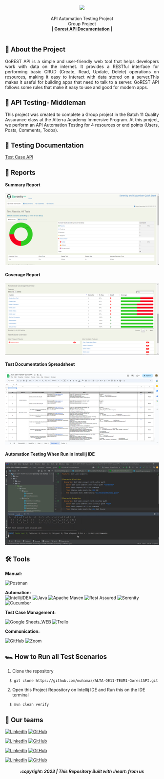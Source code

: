 
<div>
<p align="center">
  <a href="https://gorest.co.in/">
    <img src="https://imgur.com/y9rVnwn">
  </a>
  <br/>
    <br/>
    API Automation Testing Project
  <br />
    Group Project
  <br />
    <a href=""https://gorest.co.in"><strong>| Gorest API Documentation |</strong></a>
  <br />
  <br />
</p>
</div>

## 📑 About the Project

<p align="justify">GoREST API is a simple and user-friendly web tool that helps developers work with data on the internet. It provides a RESTful interface for performing basic CRUD (Create, Read, Update, Delete) operations on resources, making it easy to interact with data stored on a server.This makes it useful for building apps that need to talk to a server. GoREST API follows some rules that make it easy to use and good for modern apps.</p>

## 📑 API Testing- Middleman

<p align="justify">This project was created to complete a Group project in the Batch 11 Quality Assurance class at the Alterra Academy Immersive Program. At this project, we perform an API Automation Testing for 4 resources or end points (Users, Posts, Comments, Todos).</p>

## 📓 Testing Documentation
[Test Case API](https://docs.google.com/spreadsheets/d/1ipXm6ZpN7PKkvLjxSkkp3SF01KVSJT_ko8NUclTVVAI/edit#gid=1876454154)

## 📝 Reports


#### Summary Report
![report-api-summary](https://github.com/muhamaz/ALTA-QE11-TEAM1-GorestAPI/blob/master/img/sumreport.png)

#### Coverage Report
![report-api-cpverage](https://github.com/muhamaz/ALTA-QE11-TEAM1-GorestAPI/blob/master/img/coverage.png)

#### Test Documentation Spreadsheet
![report-api-chats](https://github.com/muhamaz/ALTA-QE11-TEAM1-GorestAPI/blob/master/img/testdoc.png)

#### Automation Testing When Run in Intellij IDE
![report-api-runningtest](https://github.com/muhamaz/ALTA-QE11-TEAM1-GorestAPI/blob/master/img/runnning.png)

## 🛠 Tools
**Manual:**

![Postman](https://img.shields.io/badge/Postman-FF6C37?style=for-the-badge&logo=postman&logoColor=white)

**Automation:**  
![IntellijIDEA](https://img.shields.io/badge/IntelliJIDEA-000000.svg?style=for-the-badge&logo=intellij-idea&logoColor=white)
![Java](https://img.shields.io/badge/java-%23ED8B00.svg?style=for-the-badge&logo=java&logoColor=white)
![Apache Maven](https://img.shields.io/badge/Apache%20Maven-C71A36?style=for-the-badge&logo=Apache%20Maven&logoColor=white)
![Rest Assured](https://img.shields.io/badge/-rest%20assured-000000?style=for-the-badge&logo=rest-assured&logoColor=black)
![Serenity](https://img.shields.io/badge/-serenity-16a67a?style=for-the-badge&logo=serenity&logoColor=black)
![Cucumber](https://img.shields.io/badge/-cucumber-4bc47b?style=for-the-badge&logo=cucumber&logoColor=black)

**Test Case Management:**  

![Google Sheets_WEB](https://img.shields.io/badge/-Google%20sheets-4bc47b?style=for-the-badge&logoColor=black)
![Trello](https://img.shields.io/badge/Trello-%23026AA7.svg?style=for-the-badge&logo=Trello&logoColor=white)

**Communication:**  

![GitHub](https://img.shields.io/badge/github%20Project-%23121011.svg?style=for-the-badge&logo=github&logoColor=white)
![Zoom](https://img.shields.io/badge/Zoom-2D8CFF?style=for-the-badge&logo=zoom&logoColor=white)

## 🏎️ How to Run all Test Scenarios

1. Clone the repository
```bash
  $ git clone https://github.com/muhamaz/ALTA-QE11-TEAM1-GorestAPI.git
```
2. Open  this Project Repository on Intellij IDE and Run this on the IDE terminal

```bash
  $ mvn clean verify
```


## 📱 Our teams

  [![LinkedIn](https://img.shields.io/badge/-Muhammad%20Humam%20Zaky-white?style=for-the-badge&logo=linkedin&logoColor=blue)](https://www.linkedin.com/in/muhammad-humam-zaky-139369170/)
  [![GitHub](https://img.shields.io/badge/-Muhammad%20Humam%20Zaky-white?style=for-the-badge&logo=github&logoColor=black)](https://github.com/muhamaz)

 [![LinkedIn](https://img.shields.io/badge/-Tris%20Jansen%20Lumban%20Toruan-white?style=for-the-badge&logo=linkedin&logoColor=blue)](https://www.linkedin.com/in/trisjansen/)
 [![GitHub](https://img.shields.io/badge/-Tris%20Jansen%20Lumban%20Toruan-white?style=for-the-badge&logo=github&logoColor=black)](https://github.com/TrisJansen)

 [![LinkedIn](https://img.shields.io/badge/-Dita%20Rahmayanti-white?style=for-the-badge&logo=linkedin&logoColor=blue)](https://www.linkedin.com/in/dita-rahmayanti-5658a8163/)
 [![GitHub](https://img.shields.io/badge/-Dita%20Rahmayanti-white?style=for-the-badge&logo=github&logoColor=black)](https://github.com/Dirayadita)

  [![LinkedIn](https://img.shields.io/badge/-Sandy%20Tri%20Saputra-white?style=for-the-badge&logo=linkedin&logoColor=blue)](https://www.linkedin.com/in/sandy-a3834b21b/)
 [![GitHub](https://img.shields.io/badge/-Sandy%20Tri%20Saputra-white?style=for-the-badge&logo=github&logoColor=black)](https://github.com/sandyotong)



<h5>
<p align="center">:copyright: 2023 | This Repository Built with :heart: from us</p>
</h5>
